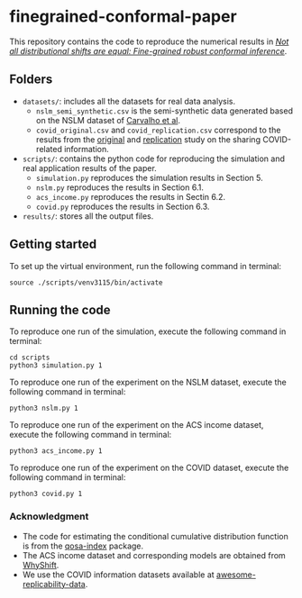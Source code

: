 # finegrained-conformal-paper
This repository contains the code to reproduce the numerical results in 
[*Not all distributional shifts are equal: Fine-grained robust conformal inference*](https://arxiv.org/abs/2402.13042).


## Folders
- `datasets/`: includes all the datasets for real data analysis.
    - `nslm_semi_synthetic.csv` is the semi-synthetic data generated based on the NSLM dataset of [Carvalho et al](https://arxiv.org/abs/1907.07592).
    - `covid_original.csv` and `covid_replication.csv` correspond to the results from the [original](https://journals.sagepub.com/doi/full/10.1177/0956797620939054) and 
    [replication](https://journals.sagepub.com/doi/10.1177/09567976211024535) study on the sharing COVID-related information. 
- `scripts/`: contains the python code for reproducing the simulation and real application results of the paper.
    - `simulation.py` reproduces the simulation results in Section 5.
    - `nslm.py` reproduces the results in Section 6.1.
    - `acs_income.py` reproduces the results in Sectin 6.2.
    - `covid.py` reproduces the results in Section 6.3.
- `results/`: stores all the output files.

## Getting started
To set up the virtual environment, run the following command in terminal:
```
source ./scripts/venv3115/bin/activate
```

## Running the code 
To reproduce one run of the simulation, execute the following command in terminal:
```
cd scripts
python3 simulation.py 1
```
To reproduce one run of the experiment on the NSLM dataset, execute the following command in terminal:
```
python3 nslm.py 1
```
To reproduce one run of the experiment on the ACS income dataset, execute the following command in terminal:
```
python3 acs_income.py 1
```

To reproduce one run of the experiment on the COVID dataset, execute the following command in terminal:
```
python3 covid.py 1
```

### Acknowledgment
- The code for estimating the conditional cumulative distribution function is 
from the [qosa-index](https://gitlab.com/qosa_index) package.
- The ACS income dataset 
and corresponding models are obtained from [WhyShift](https://github.com/namkoong-lab/whyshift/tree/main/whyshift).
- We use the COVID information datasets available at [awesome-replicability-data](https://github.com/ying531/awesome-replicability-data). 
